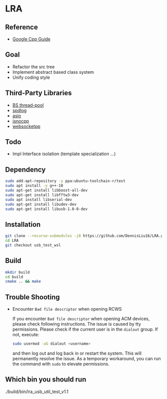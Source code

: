 # LRA

## Reference

- [Google Cpp Guide](https://google.github.io/styleguide/cppguide.html)

## Goal

- Refactor the src tree
- Implement abstract based class system
- Unify coding style

## Third-Party Libraries

- [BS thread-pool](https://github.com/bshoshany/thread-pool)
- [spdlog](https://github.com/gabime/spdlog)
- [asio](https://github.com/chriskohlhoff/asio.git)
- [jsnocpp](https://github.com/open-source-parsers/jsoncpp.git)
- [websocketpp](https://github.com/zaphoyd/websocketpp.git)

## Todo

- Impl Interface isolation (template specialization ...)

## Dependency

```sh
sudo add-apt-repository -y ppa:ubuntu-toolchain-r/test
sudo apt install -y g++-10
sudo apt-get install libboost-all-dev
sudo apt-get install libfftw3-dev
sudo apt install libserial-dev
sudo apt-get install libudev-dev
sudo apt-get install libusb-1.0-0-dev
```

## Installation

```sh
git clone --recurse-submodules -j8 https://github.com/DennisLiu16/LRA.git
cd LRA
git checkout usb_test_wsl
```

## Build
```sh
mkdir build
cd build
cmake .. && make
```

## Trouble Shooting

- Encounter `Bad file descriptor` when opening RCWS

    If you encounter `Bad file descriptor` when opening ACM devices, please check following instructions. The issue is caused by tty permissions. Please check if the current user is in the `dialout` group. If not, execute:

    ```bash
    sudo usermod -aG dialout <username>
    ```
    
    and then log out and log back in or restart the system. This will permanently resolve the issue. As a temporary workaround, you can run the command with `sudo` to elevate permissions.

## Which bin you should run
./build/bin/lra_usb_util_test_v1.1
